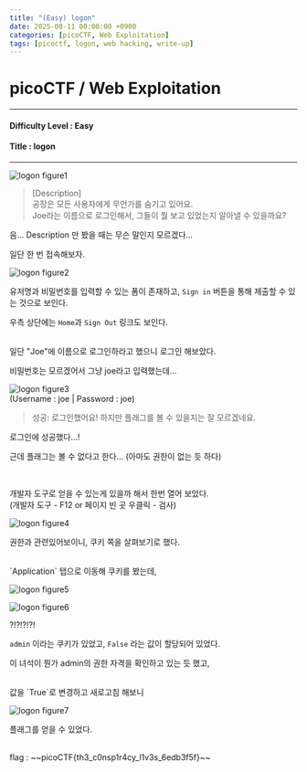 ```yaml
---
title: "(Easy) logon"
date: 2025-08-11 00:00:00 +0900
categories: [picoCTF, Web Exploitation]
tags: [picoctf, logon, web hacking, write-up]
---
```


# picoCTF / Web Exploitation

---

#### Difficulty Level : Easy
#### Title : logon

---

![logon figure1](/assets/img/picoCTF/2025-08-07-23-25-58.png)

> [Description]  
> 공장은 모든 사용자에게 무언가를 숨기고 있어요.  
> Joe라는 이름으로 로그인해서, 그들이 뭘 보고 있었는지 알아낼 수 있을까요?

음... Description 만 봤을 때는 무슨 말인지 모르겠다...

일단 한 번 접속해보자.

![logon figure2](/assets/img/picoCTF/2025-08-07-23-31-35.png)

유저명과 비밀번호를 입력할 수 있는 폼이 존재하고, `Sign in` 버튼을 통해 제출할 수 있는 것으로 보인다.

우측 상단에는 `Home`과 `Sign Out` 링크도 보인다.

<br>
일단 "Joe"에 이름으로 로그인하라고 했으니 로그인 해보았다.

비밀번호는 모르겠어서 그냥 joe라고 입력했는데...

![logon figure3](/assets/img/picoCTF/2025-08-07-23-36-09.png)  
(Username : joe | Password : joe)

> 성공: 로그인했어요! 하지만 플래그를 볼 수 있을지는 잘 모르겠네요.

로그인에 성공했다...!

근데 플래그는 볼 수 없다고 한다... (아마도 권한이 없는 듯 하다)

<br>

개발자 도구로 얻을 수 있는게 있을까 해서 한번 열어 보았다.  
(개발자 도구 - F12 or 페이지 빈 곳 우클릭 - 검사)

![logon figure4](/assets/img/picoCTF/2025-08-07-23-49-16.png)

권한과 관련있어보이니, 쿠키 쪽을 살펴보기로 했다.

<br>
`Application` 탭으로 이동해 쿠키를 봤는데,

![logon figure5](/assets/img/picoCTF/2025-08-08-00-02-55.png)

![logon figure6](/assets/img/picoCTF/2025-08-08-00-03-03.png)

?!?!?!?!

`admin` 이라는 쿠키가 있었고, `False` 라는 값이 할당되어 있었다.

이 녀석이 뭔가 admin의 권한 자격을 확인하고 있는 듯 했고,  

<br>
값을 `True`로 변경하고 새로고침 해보니

![logon figure7](/assets/img/picoCTF/2025-08-08-00-05-44.png)

플래그를 얻을 수 있었다.

<br>
flag : ~~picoCTF{th3_c0nsp1r4cy_l1v3s_6edb3f5f}~~

